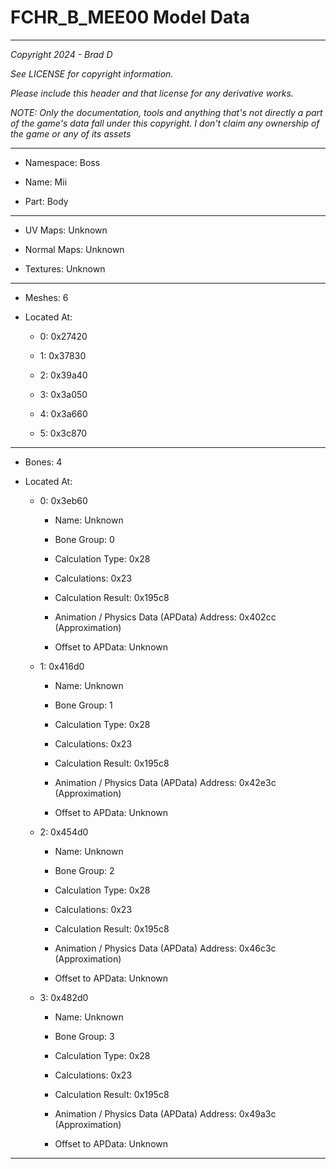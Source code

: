 # FCHR_B_MEE00 Model Data

---

*Copyright 2024 - Brad D*

*See LICENSE for copyright information.*

*Please include this header and that license for any derivative works.*

*NOTE: Only the documentation, tools and anything that's not directly a part of the game's data fall under this copyright. I don't claim any ownership of the game or any of its assets*

---

* Namespace: Boss

* Name: Mii

* Part: Body

---

* UV Maps: Unknown

* Normal Maps: Unknown

* Textures: Unknown

---

* Meshes: 6

* Located At:

  * 0: 0x27420

  * 1: 0x37830

  * 2: 0x39a40

  * 3: 0x3a050

  * 4: 0x3a660

  * 5: 0x3c870

---

* Bones: 4

* Located At:

  * 0: 0x3eb60

    * Name: Unknown

    * Bone Group: 0

    * Calculation Type: 0x28

    * Calculations: 0x23

    * Calculation Result: 0x195c8

    * Animation / Physics Data (APData) Address: 0x402cc (Approximation)

    * Offset to APData: Unknown

  * 1: 0x416d0

    * Name: Unknown

    * Bone Group: 1

    * Calculation Type: 0x28

    * Calculations: 0x23

    * Calculation Result: 0x195c8

    * Animation / Physics Data (APData) Address: 0x42e3c (Approximation)

    * Offset to APData: Unknown

  * 2: 0x454d0

    * Name: Unknown

    * Bone Group: 2

    * Calculation Type: 0x28

    * Calculations: 0x23

    * Calculation Result: 0x195c8

    * Animation / Physics Data (APData) Address: 0x46c3c (Approximation)

    * Offset to APData: Unknown

  * 3: 0x482d0

    * Name: Unknown

    * Bone Group: 3

    * Calculation Type: 0x28

    * Calculations: 0x23

    * Calculation Result: 0x195c8

    * Animation / Physics Data (APData) Address: 0x49a3c (Approximation)

    * Offset to APData: Unknown

---

